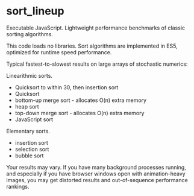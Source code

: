 # sort_lineup

Executable JavaScript.
Lightweight performance benchmarks of classic sorting algorithms.

This code loads no libraries. Sort algorithms are implemented in ES5, optimized for runtime speed performance.

Typical fastest-to-slowest results on large arrays of stochastic numerics:

Linearithmic sorts.
* Quicksort to within 30, then insertion sort
* Quicksort
* bottom-up merge sort - allocates O(n) extra memory
* heap sort
* top-down merge sort - allocates O(n) extra memory
* JavaScript sort

Elementary sorts.
* insertion sort
* selection sort
* bubble sort

Your results may vary. If you have many background processes running, and especially if you have browser windows open with animation-heavy images, you may get distorted results and out-of-sequence performance rankings.
